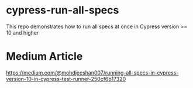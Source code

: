 # cypress-run-all-specs
This repo demonstrates how to run all specs at once in Cypress  version >= 10 and higher

# Medium Article
https://medium.com/@mohdjeeshan007/running-all-specs-in-cypress-version-10-in-cypress-test-runner-250cf6b17320
